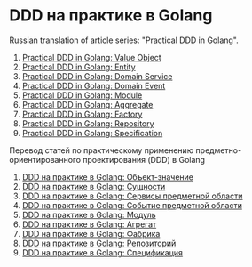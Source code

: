 # DDD на практике в Golang

Russian translation of article series: "Practical DDD in Golang".

1. [Practical DDD in Golang: Value Object](https://levelup.gitconnected.com/practical-ddd-in-golang-value-object-4fc97bcad70)
2. [Practical DDD in Golang: Entity](https://levelup.gitconnected.com/practical-ddd-in-golang-entity-40d32bdad2a3)
3. [Practical DDD in Golang: Domain Service](https://levelup.gitconnected.com/practical-ddd-in-golang-domain-service-4418a1650274)
4. [Practical DDD in Golang: Domain Event](https://levelup.gitconnected.com/practical-ddd-in-golang-domain-event-de02ad492989)
5. [Practical DDD in Golang: Module](https://levelup.gitconnected.com/practical-ddd-in-golang-module-51edf4c319ec)
6. [Practical DDD in Golang: Aggregate](https://levelup.gitconnected.com/practical-ddd-in-golang-aggregate-de13f561e629)
7. [Practical DDD in Golang: Factory](https://levelup.gitconnected.com/practical-ddd-in-golang-factory-5ba135df6362)
8. [Practical DDD in Golang: Repository](https://levelup.gitconnected.com/practical-ddd-in-golang-repository-d308c9d79ba7)
9. [Practical DDD in Golang: Specification](https://levelup.gitconnected.com/practical-ddd-in-golang-specification-6523d14438e6)

Перевод статей по практическому применению предметно-ориентированного проектирования (DDD) в Golang

1. [DDD на практике в Golang: Объект-значение](docs/value-object.md)
2. [DDD на практике в Golang: Сущности](docs/entity.md)
3. [DDD на практике в Golang: Сервисы предметной области](docs/domain-service.md)
4. [DDD на практике в Golang: Событие предметной области](docs/domain-event.md)
5. [DDD на практике в Golang: Модуль](docs/module.md)
6. [DDD на практике в Golang: Агрегат](docs/aggregate.md)
7. [DDD на практике в Golang: Фабрика](docs/factory.md)
8. [DDD на практике в Golang: Репозиторий](docs/repository.md)
9. [DDD на практике в Golang: Спецификация](docs/specification.md)